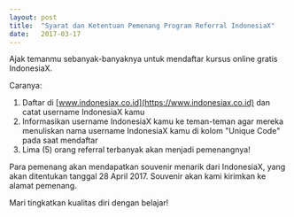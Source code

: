 ```yaml
---
layout: post
title:  "Syarat dan Ketentuan Pemenang Program Referral IndonesiaX"
date:   2017-03-17
---
```


Ajak temanmu sebanyak-banyaknya untuk mendaftar kursus online gratis IndonesiaX.

Caranya:

1. Daftar di [www.indonesiax.co.id](https://www.indonesiax.co.id) dan catat username IndonesiaX kamu
2. Informasikan username IndonesiaX kamu ke teman-teman agar mereka menuliskan nama username IndonesiaX kamu di kolom "Unique Code" pada saat mendaftar
3. Lima (5) orang referral terbanyak akan menjadi pemenangnya!

Para pemenang akan mendapatkan souvenir menarik dari IndonesiaX, yang akan ditentukan tanggal 28 April 2017. Souvenir akan kami kirimkan ke alamat pemenang.

Mari tingkatkan kualitas diri dengan belajar!
